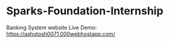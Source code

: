 # Sparks-Foundation-Internship
Banking System website
Live Demo: https://ashutosh0071.000webhostapp.com/
